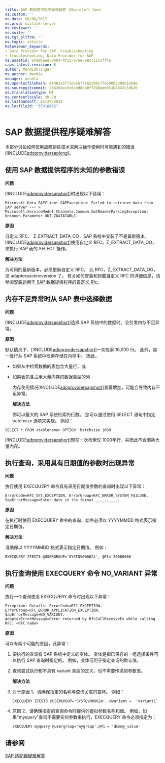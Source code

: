 ```yaml
---
title: SAP 数据提供程序疑难解答 |Microsoft Docs
ms.custom: ''
ms.date: 06/08/2017
ms.prod: biztalk-server
ms.reviewer: ''
ms.suite: ''
ms.tgt_pltfrm: ''
ms.topic: article
helpviewer_keywords:
- Data Provider for SAP, troubleshooting
- troubleshooting, Data Provider for SAP
ms.assetid: 6fe9baed-0404-4f15-b76e-88cc11c5ff46
caps.latest.revision: 8
author: MandiOhlinger
ms.author: mandia
manager: anneta
ms.openlocfilehash: 8f481a5f71ea5677165390177eb809239961eb9e
ms.sourcegitcommit: 266308ec5c6a9d8d80ff298ee6051b4843c5d626
ms.translationtype: MT
ms.contentlocale: zh-CN
ms.lasthandoff: 06/27/2018
ms.locfileid: "37018432"
---
```

# <a name="troubleshoot-issues-with-the-data-provider-for-sap"></a>SAP 数据提供程序疑难解答
本部分讨论如何使用故障排除技术来解决操作使用时可能遇到的错误[!INCLUDE[adoprovidersaplong](../../includes/adoprovidersaplong-md.md)]。  
  
##  <a name="BKMK_SAPUnknownParam"></a> 使用 SAP 数据提供程序的未知的参数错误  
 **问题**  
  
 [!INCLUDE[adoprovidersapshort](../../includes/adoprovidersapshort-md.md)]时出现以下错误：  
  
```  
Microsoft.Data.SAPClient.SAPException: Failed to retrieve data from SAP server --- > Microsoft.ServiceModel.Channels.Common.XmlReaderParsingException: Unknown Parameter OUT_ZDATATABLE.  
```  
  
 **原因**  
  
 自定义 RFC、 Z_EXTRACT_DATA_OO，SAP 系统中安装了不是最新版本。 [!INCLUDE[adoprovidersapshort](../../includes/adoprovidersapshort-md.md)]使用自定义 RFC，Z_EXTRACT_DATA_OO，来执行 SAP 表的 SELECT 操作。  
  
 **解决方法**  
  
 为可用的最新版本，必须更新自定义 RFC。 此 RFC，Z_EXTRACT_DATA_OO，现 adapterpacknoversion 了。 有关如何安装和卸载自定义 RFC 的详细信息，请参阅[安装适用于 SAP 数据提供程序的自定义 Rfc](../../adapters-and-accelerators/adapter-sap/install-custom-rfcs-for-the-data-provider-for-sap.md)。
  
##  <a name="BKMK_SAPOOM"></a> 内存不足异常时从 SAP 表中选择数据  
 **问题**  
  
 [!INCLUDE[adoprovidersapshort](../../includes/adoprovidersapshort-md.md)]选择 SAP 系统中的数据时，会引发内存不足异常。  
  
 **原因**  
  
 默认情况下，[!INCLUDE[adoprovidersapshort](../../includes/adoprovidersapshort-md.md)]一次检索 10,000 行。 此外，每一批行从 SAP 系统中检索存储在内存中。 因此，  
  
- 如果从中检索数据的表包含大量行，或  
  
- 如果表包含占用大量内存的数据类型的列  
  
  内存使用情况[!INCLUDE[adoprovidersapshort](../../includes/adoprovidersapshort-md.md)]显著增加，可能会导致内存不足异常。  
  
  **解决方法**  
  
  你可以最大的 SAP 系统检索的行数。 您可以通过使用 SELECT 语句中指定 batchsize 选项来实现。 例如：  
  
```  
SELECT * FROM <tablename> OPTION 'batchsize 1000'  
```  
  
 [!INCLUDE[adoprovidersapshort](../../includes/adoprovidersapshort-md.md)]现在一次检索仅 1000年行，并因此不会消耗大量内存。  
  
##  <a name="BKMK_SAPQueryExcep"></a> 执行查询，采用具有日期值的参数时出现异常  
 **问题**  
  
 执行使用 EXECQUERY 命令具有采用日期值参数的查询时出现以下异常：  
  
```  
ErrorCode=RFC_SYS_EXCEPTION. ErrorGroup=RFC_ERROR_SYSTEM_FAILURE.   
SapErrorMessage=Enter date in the format __.__.____.  
```  
  
 **原因**  
  
 在执行时使用 EXECQUERY 命令的查询，始终必须以 YYYYMMDD 格式表示指定日期值。  
  
 **解决方法**  
  
 请确保以 YYYYMMDD 格式表示指定日期值。 例如：  
  
```  
EXECQUERY ZTEST3 @USERGROUP='SYSTQV000024', @P1='20080606'  
```  
  
##  <a name="BKMK_SAPNOVARIANT"></a> 执行查询使用 EXECQUERY 命令 NO_VARIANT 异常  
 **问题**  
  
 执行一个查询使用 EXECQUERY 命令时出现以下异常：  
  
```  
Exception: Details: ErrorCode=RFC_EXCEPTION. ErrorGroup=RFC_ERROR_APPLICATION_EXCEPTION. SapErrorMessage=NO_VARIANT.  
AdapterErrorMessage=Error returned by RfcCallReceiveEx while calling RFC: <RFC name>  
```  
  
 **原因**  
  
 可以有两个可能的原因，此异常：  
  
1. 要执行的查询有 SAP 系统中定义的变体。 变体是指已保存的一组选择条件可以执行 SAP 查询时指定的。 例如，变体可用于指定查询的默认值。  
  
2. 查询尝试执行都不具有 variant 类型的定义，也不需要传递的参数值。  
  
   **解决方法**  
  
3. 对于原因 1，请确保指定的名称与查询关联的变体。 例如：  
  
   ```  
   EXECQUERY ZTEST3 @USERGROUP='SYSTQV000024', @variant =  ‘variant1’  
   ```  
  
4. 原因 2，请确保指定的查询命令时提供的虚拟参数名称和值。 例如，如果"myquery"查询不需要任何参数来执行，EXECQUERY 命令必须指定为：  
  
   ```  
   EXECQUERY myquery @usergroup='mygroup',@P1 = 'dummy_value'  
   ```  
  
## <a name="see-also"></a>请参阅  
[SAP 适配器疑难解答](../../adapters-and-accelerators/adapter-sap/troubleshoot-the-sap-adapter.md)